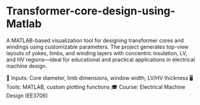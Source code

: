# Transformer-core-design-using-Matlab
A MATLAB-based visualization tool for designing transformer cores and windings using customizable parameters. The project generates top-view layouts of yokes, limbs, and winding layers with concentric insulation, LV, and HV regions—ideal for educational and practical applications in electrical machine design.

📐 Inputs: Core diameter, limb dimensions, window width, LV/HV thickness
🖥️ Tools: MATLAB, custom plotting functions
🎓 Course: Electrical Machine Design (EE3706)
